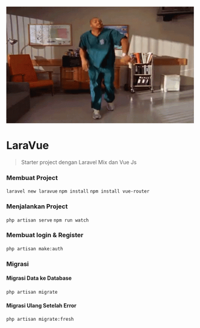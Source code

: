 ![LaravelMix](yeah.gif)

# LaraVue

> Starter project dengan Laravel Mix dan Vue Js

### Membuat Project

`laravel new laravue`
`npm install`
`npm install vue-router`

### Menjalankan Project

`php artisan serve`
`npm run watch`

### Membuat login & Register

`php artisan make:auth`

### Migrasi

#### Migrasi Data ke Database

`php artisan migrate`

#### Migrasi Ulang Setelah Error

`php artisan migrate:fresh`

